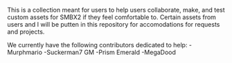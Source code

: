 This is a collection meant for users to help users collaborate, make, and test custom assets for SMBX2 if they feel comfortable to. Certain assets from users and I will be putten in this repository for accomodations for requests and projects.

We currently have the following contributors dedicated to help:
-Murphmario
-Suckerman7 GM
-Prism Emerald
-MegaDood
